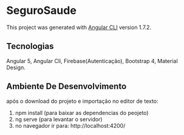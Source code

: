 # SeguroSaude

This project was generated with [Angular CLI](https://github.com/angular/angular-cli) version 1.7.2.


## Tecnologias
Angular 5, Angular Cli, Firebase(Autenticação), Bootstrap 4, Material Design.

## Ambiente De Desenvolvimento

após o download do projeto e importação no editor de texto:

1. npm install (para baixar as dependencias do peojeto)
2. ng serve	(para levantar o servidor)
3. no navegador ir para: http://localhost:4200/